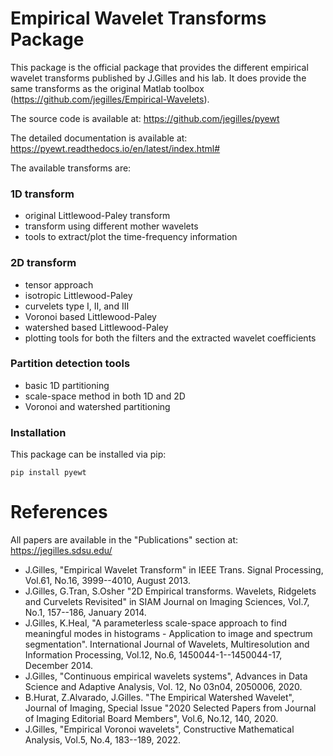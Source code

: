 # Empirical Wavelet Transforms Package

This package is the official package that provides the different empirical wavelet transforms published by J.Gilles and his lab.
It does provide the same transforms as the original Matlab toolbox (https://github.com/jegilles/Empirical-Wavelets).

The source code is available at: https://github.com/jegilles/pyewt

The detailed documentation is available at: https://pyewt.readthedocs.io/en/latest/index.html#

The available transforms are:

### 1D transform

- original Littlewood-Paley transform
- transform using different mother wavelets
- tools to extract/plot the time-frequency information

### 2D transform

- tensor approach
- isotropic Littlewood-Paley
- curvelets type I, II, and III
- Voronoi based Littlewood-Paley
- watershed based Littlewood-Paley
- plotting tools for both the filters and the extracted wavelet coefficients

### Partition detection tools

- basic 1D partitioning
- scale-space method in both 1D and 2D
- Voronoi and watershed partitioning

### Installation

This package can be installed via pip:

```
pip install pyewt
```

# References

All papers are available in the "Publications" section at: https://jegilles.sdsu.edu/

- J.Gilles, "Empirical Wavelet Transform" in IEEE Trans. Signal Processing, Vol.61, No.16, 3999--4010, August 2013.
- J.Gilles, G.Tran, S.Osher "2D Empirical transforms. Wavelets, Ridgelets and Curvelets Revisited" in SIAM Journal on Imaging Sciences, Vol.7, No.1, 157--186, January 2014.
- J.Gilles, K.Heal, "A parameterless scale-space approach to find meaningful modes in histograms - Application to image and spectrum segmentation". International Journal of Wavelets, Multiresolution and Information Processing, Vol.12, No.6, 1450044-1--1450044-17, December 2014.
- J.Gilles, "Continuous empirical wavelets systems", Advances in Data Science and Adaptive Analysis, Vol. 12, No 03n04, 2050006, 2020.
- B.Hurat, Z.Alvarado, J.Gilles. "The Empirical Watershed Wavelet", Journal of Imaging, Special Issue "2020 Selected Papers from Journal of Imaging Editorial Board Members", Vol.6, No.12, 140, 2020.
- J.Gilles, "Empirical Voronoi wavelets", Constructive Mathematical Analysis, Vol.5, No.4, 183--189, 2022.
